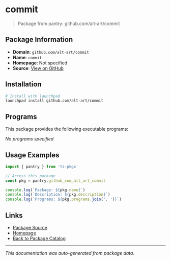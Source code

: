 # commit

> Package from pantry: github.com/alt-art/commit

## Package Information

- **Domain**: `github.com/alt-art/commit`
- **Name**: `commit`
- **Homepage**: Not specified
- **Source**: [View on GitHub](https://github.com/pkgxdev/pantry/tree/main/projects/github.com/alt-art/commit/package.yml)

## Installation

```bash
# Install with launchpad
launchpad install github.com/alt-art/commit
```

## Programs

This package provides the following executable programs:

*No programs specified*

## Usage Examples

```typescript
import { pantry } from 'ts-pkgx'

// Access this package
const pkg = pantry.github_com_alt_art_commit

console.log(`Package: ${pkg.name}`)
console.log(`Description: ${pkg.description}`)
console.log(`Programs: ${pkg.programs.join(', ')}`)
```

## Links

- [Package Source](https://github.com/pkgxdev/pantry/tree/main/projects/github.com/alt-art/commit/package.yml)
- [Homepage](#)
- [Back to Package Catalog](../package-catalog.md)

---

*This documentation was auto-generated from package data.*
